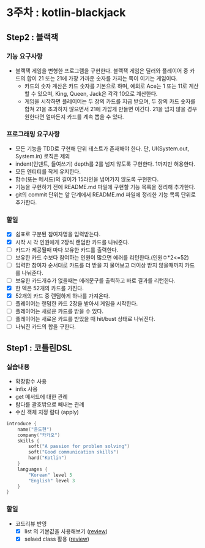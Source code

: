# 3주차 : kotlin-blackjack

## Step2 : 블랙잭

### 기능 요구사항

- 블랙잭 게임을 변형한 프로그램을 구현한다. 블랙잭 게임은 딜러와 플레이어 중 카드의 합이 21 또는 21에 가장 가까운 숫자를 가지는 쪽이 이기는 게임이다.
    - 카드의 숫자 계산은 카드 숫자를 기본으로 하며, 예외로 Ace는 1 또는 11로 계산할 수 있으며, King, Queen, Jack은 각각 10으로 계산한다.
    - 게임을 시작하면 플레이어는 두 장의 카드를 지급 받으며, 두 장의 카드 숫자를 합쳐 21을 초과하지 않으면서 21에 가깝게 만들면 이긴다. 21을 넘지 않을 경우 원한다면 얼마든지 카드를 계속 뽑을 수
      있다.

### 프로그래밍 요구사항

- 모든 기능을 TDD로 구현해 단위 테스트가 존재해야 한다. 단, UI(System.out, System.in) 로직은 제외
- indent(인덴트, 들여쓰기) depth를 2를 넘지 않도록 구현한다. 1까지만 허용한다.
- 모든 엔티티를 작게 유지한다.
- 함수(또는 메서드)의 길이가 15라인을 넘어가지 않도록 구현한다.
- 기능을 구현하기 전에 README.md 파일에 구현할 기능 목록을 정리해 추가한다.
- git의 commit 단위는 앞 단계에서 README.md 파일에 정리한 기능 목록 단위로 추가한다.

### 할일

- [x] 쉼표로 구분된 참여자명을 입력받는다.
- [x] 시작 시 각 인원에게 2장씩 랜덤한 카드를 나눠준다.
- [ ] 카드가 제공될때 마다 보유한 카드를 출력한다.
- [ ] 보유한 카드 수보다 참여하는 인원이 많으면 에러를 리턴한다.(인원수*2<=52)
- [ ] 입력한 참여자 순서대로 카드를 더 받을 지 물어보고 더이상 받지 않을때까지 카드를 나눠준다.
- [ ] 보유한 카드개수가 없을때는 에러문구를 출력하고 바로 결과를 리턴한다.
- [x] 한 덱은 52개의 카드를 가진다.
- [x] 52개의 카드 중 랜덤하게 하나를 가져온다.
- [ ] 플레이어는 랜덤한 카드 2장을 받아서 게임을 시작한다.
- [ ] 플레이어는 새로운 카드를 받을 수 있다.
- [ ] 플레이어는 새로운 카드를 받았을 때 hit/bust 상태로 나눠진다.
- [ ] 나눠진 카드의 합을 구한다.

## Step1 : 코틀린DSL

### 실습내용

- 확장함수 사용
- infix 사용
- get 메서드에 대한 관례
- 람다를 괄호밖으로 빼내는 관례
- 수신 객체 지정 람다 (apply)

```kotlin
introduce {
    name("윤도현")
    company("카카오")
    skills {
        soft("A passion for problem solving")
        soft("Good communication skills")
        hard("Kotlin")
    }
    languages {
        "Korean" level 5
        "English" level 3
    }
}
```

### 할일

- 코드리뷰 반영
    - [x] list 의 기본값을 사용해보기 ([review](https://github.com/next-step/kotlin-blackjack/pull/185#discussion_r886323018))
    - [x] selaed class 활용 ([review](https://github.com/next-step/kotlin-blackjack/pull/185#discussion_r886325117))
